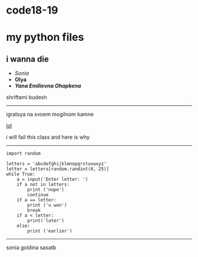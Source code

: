 # code18-19
my python files
=========

i wanna die
--------
+ *Sonia*
+ **Olya**
+ ***Yana Emilievna Ohapkena***

shriftami budesh
************
igratsya na svoem mogilnom kamne

[lol](https://lms.hse.ru/?gb)

i will fail this class and here is why
************
    import random

    letters = 'abcdefghijklmnopqrstuvwxyz'
    letter = letters[random.randint(0, 25)]
    while True:
        a = input('Enter letter: ')
        if a not in letters:
            print ('nope')
            continue
        if a == letter:
            print ('u won')
            break
        if a < letter:
            print('later')
        else:
            print ('earlier')
**************
sonia goldina sasatb

